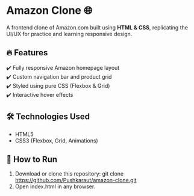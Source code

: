 # Amazon Clone 🌐  

A frontend clone of Amazon.com built using **HTML & CSS**, replicating the UI/UX for practice and learning responsive design.

## 🔥 Features  
✔️ Fully responsive Amazon homepage layout  
✔️ Custom navigation bar and product grid  
✔️ Styled using pure CSS (Flexbox & Grid)  
✔️ Interactive hover effects  

## 🛠️ Technologies Used  
- HTML5  
- CSS3 (Flexbox, Grid, Animations)  

## 🚀 How to Run  
1. Download or clone this repository: 
   git clone https://github.com/Pushkaraut/amazon-clone.git
2. Open index.html in any browser.
